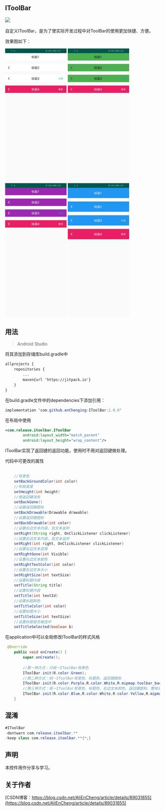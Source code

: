 IToolBar
-
[![](https://jitpack.io/v/enChenging/IToolBar.svg)](https://jitpack.io/#enChenging/IToolBar)

自定义IToolBar，是为了使实际开发过程中对ToolBar的使用更加快捷、方便。

效果图如下：

<div align="left" >
	<img src="https://github.com/enChenging/IToolBar/blob/master/screenshot/screen.jpg" width="200">
	<img src="https://github.com/enChenging/IToolBar/blob/master/screenshot/screen2.jpg" width="200">
	<img src="https://github.com/enChenging/IToolBar/blob/master/screenshot/screen3.jpg" width="200">
	<img src="https://github.com/enChenging/IToolBar/blob/master/screenshot/screen4.jpg" width="200">
</div>

## 用法

>Android Studio

将其添加到存储库build.gradle中
```xml
allprojects {
    repositories {
      	...
        maven{url 'https://jitpack.io'}
    }
}
```
 在build.gradle文件中的dependencies下添加引用：
	
```java
implementation 'com.github.enChenging:IToolBar:1.0.0'
```

在布局中使用
```xml
<com.release.itoolbar.IToolBar
        android:layout_width="match_parent"
        android:layout_height="wrap_content"/>
```
IToolBar实现了返回键的返回功能，使用时不用对返回键做处理。

代码中可更改的属性
```java
   
    //背景色
    setBackGroundColor(int color)
    //布局高度
    setHeight(int height)
    //使返回键消失
    setBackGone()
    //设置返回键图标
    setBackDrawable(Drawable drawable)
    //设置返回键图标
    setBackDrawable(int color)
    //设置右边文本内容，及文本监听
    setRight(String right, OnClickListener clickListener)
    //设置右边文本内容，及文本监听
    setRight(int right, OnClickListener clickListener)
    //设置右边文本显隐
    setRightGone(int Visible)
    //设置右边文本颜色
    setRightTextColor(int color)
    //设置右边文本大小
    setRightSize(int textSize)
    //设置标题内容
    setTitle(String title)
    //设置标题内容
    setTitle(int textId)
    //设置标题颜色
    setTitleColor(int color）
    //设置标题大小
    setTitleSize(int textSize)
    //设置标题是否被选中
    setTitleSelected(boolean b)
```

在application中可以全局修改IToolBar的样式风格
```java
 @Override
    public void onCreate() {
        super.onCreate();

        //第一种方式：只统一IToolBar背景色
        IToolBar.init(R.color.Green);
        //第二种方式：统一IToolBar背景色、标题色、返回键图标
        IToolBar.init(R.color.Purple,R.color.White,R.mipmap.toolbar_back_white);
        //第三种方式：统一IToolBar背景色、标题色、右边文本颜色、返回键图标、整体高度
        IToolBar.init(R.color.Blue,R.color.White,R.color.Yellow,R.mipmap.toolbar_back_white,120);
    }
```


## 混淆

```java
#IToolBar
-dontwarn com.release.itoolbar.**
-keep class com.release.itoolbar.**{*;}

```

声明
-
本控件用作分享与学习。

关于作者
-
[CSDN博客：https://blog.csdn.net/AliEnCheng/article/details/89031855](https://blog.csdn.net/AliEnCheng/article/details/89031855)





